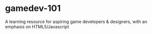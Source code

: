 gamedev-101
===========

A learning resource for aspiring game developers &amp; designers, with an emphasis on HTML5/Javascript
